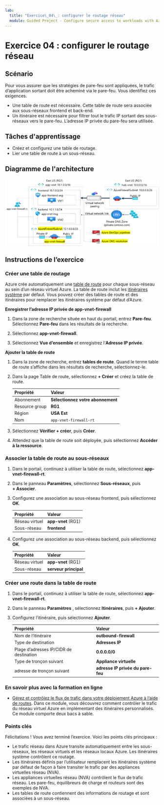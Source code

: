 ```yaml
---
lab:
  title: "Exercice\_04\_: configurer le routage réseau"
  module: Guided Project - Configure secure access to workloads with Azure virtual networking services
---
```


# Exercice 04 : configurer le routage réseau

## Scénario

Pour vous assurer que les stratégies de pare-feu sont appliquées, le trafic d’application sortant doit être acheminé via le pare-feu. Vous identifiez ces exigences. 
+ Une table de route est nécessaire. Cette table de route sera associée aux sous-réseaux frontend et back-end.  
+ Un itinéraire est nécessaire pour filtrer tout le trafic IP sortant des sous-réseaux vers le pare-feu. L’adresse IP privée du pare-feu sera utilisée. 

## Tâches d'apprentissage

+ Créez et configurez une table de routage.
+ Lier une table de route à un sous-réseau.
  
## Diagramme de l'architecture

![Diagramme montrant un réseau virtuel avec un pare-feu et une table de routage.](../Media/task-3.png)


## Instructions de l’exercice

### Créer une table de routage

Azure crée automatiquement une [table de route](https://learn.microsoft.com/azure/virtual-network/virtual-networks-udr-overview) pour chaque sous-réseau au sein d’un réseau virtuel Azure. La table de route inclut les [itinéraires système](https://learn.microsoft.com/azure/virtual-network/virtual-networks-udr-overview#system-routes) par défaut. Vous pouvez créer des tables de route et des itinéraires pour remplacer les itinéraires système par défaut d’Azure.

**Enregistrer l’adresse IP privée de app-vnet-firewall**

1. Dans la zone de recherche située en haut du portail, entrez **Pare-feu**. Sélectionnez **Pare-feu** dans les résultats de la recherche.

1. Sélectionnez **app-vnet-firewall**.

1. Sélectionnez **Vue d’ensemble** et enregistrez l’**Adresse IP privée**.

**Ajouter la table de route**

1. Dans la zone de recherche, entrez **tables de route**. Quand le terme table de route s’affiche dans les résultats de recherche, sélectionnez-le.

1. Dans la page Table de route, sélectionnez **+ Créer** et créez la table de route. 

    | Propriété       | Valeur                        |
    | :------------- | :--------------------------- |
    | Abonnement   | **Sélectionnez votre abonnement** |
    | Resource group | **RG1**                      |
    | Région         | **USA Est**                  |
    | Nom           | `app-vnet-firewall-rt`     |

1. Sélectionnez **Vérifier + créer**, puis **Créer**.

1. Attendez que la table de route soit déployée, puis sélectionnez **Accéder à la ressource**.  

### Associer la table de route au sous-réseaux

1. Dans le portail, continuez à utiliser la table de route, sélectionnez **app-vnet-firewall-rt**.

1. Dans le panneau **Paramètres**, sélectionnez **Sous-réseaux**, puis **+ Associer**.

1. Configurez une association au sous-réseau frontend, puis sélectionnez **OK**.  

    | Propriété        | Valeur              |
    | :-------------- | :----------------- |
    | Réseau virtuel | **app-vnet** (RG1) |
    | Sous-réseau          | **frontend**       |

1. Configurez une association au sous-réseau backend, puis sélectionnez **OK**.  

    | Propriété        | Valeur              |
    | :-------------- | :----------------- |
    | Réseau virtuel | **app-vnet** (RG1) |
    | Sous-réseau          | **serveur principal**       |

### Créer une route dans la table de route

1. Dans le portail, continuez à utiliser la table de route, sélectionnez **app-vnet-firewall-rt**.

1. Dans le panneau **Paramètres** , sélectionnez **Itinéraires**, puis **+ Ajouter**.

1. Configurez l’itinéraire, puis sélectionnez **Ajouter**. 

    | Propriété                            | Valeur                                                   |
    | :---------------------------------- | :------------------------------------------------------ |
    | Nom de l’itinéraire                          | **outbound-firewall**                                   |
    | Type de destination                    | **Adresses IP**                                        |
    | Plage d’adresses IP/CIDR de destination | **0.0.0.0/0**                                           |
    | Type de tronçon suivant                       | **Appliance virtuelle**                                   |
    | adresse de tronçon suivant                    | **adresse IP privée du pare-feu** |


### En savoir plus avec la formation en ligne

+ [Gérez et contrôlez le flux de trafic dans votre déploiement Azure à l’aide de routes](https://learn.microsoft.com/training/modules/control-network-traffic-flow-with-routes/). Dans ce module, vous découvrez comment contrôler le trafic du réseau virtuel Azure en implémentant des itinéraires personnalisés. Ce module comporte deux bacs à sable. 

### Points clés

Félicitations ! Vous avez terminé l’exercice. Voici les points clés principaux :

+ Le trafic réseau dans Azure transite automatiquement entre les sous-réseaux, les réseaux virtuels et les réseaux locaux Azure. Les itinéraires système contrôlent ce routage.
+ Les itinéraires définis par l’utilisateur remplacent les itinéraires système par défaut de façon à faire transiter le trafic par des appliances virtuelles réseau (NVA). 
+ Les appliances virtuelles réseau (NVA) contrôlent le flux de trafic réseau. Les pare-feu, équilibreurs de charge et routeurs sont des exemples de NVA.
+ Les tables de route contiennent des informations de routage et sont associées à un sous-réseau. 
